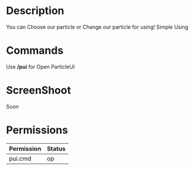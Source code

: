 # Description
You can Choose our particle or Change our particle for using!
Simple Using 

# Commands
Use **/pui** for Open ParticleUI

# ScreenShoot
Soon

# Permissions
|Permission|Status|
|----------|------|
| pui.cmd  | op   |
